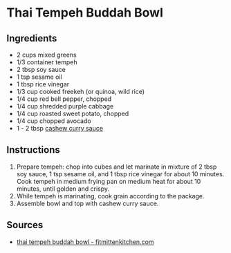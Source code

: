 # Thai Tempeh Buddah Bowl

## Ingredients
* 2	cups mixed greens
* 1/3	container tempeh
* 2 tbsp soy sauce
* 1 tsp sesame oil
* 1 tbsp rice vinegar
* 1/3	cup cooked freekeh (or quinoa, wild rice)
* 1/4	cup red bell pepper, chopped
* 1/4	cup shredded purple cabbage
* 1/4	cup roasted sweet potato, chopped
* 1/4	cup chopped avocado
* 1 - 2 tbsp [cashew curry sauce](../sauces_and_dressing/cashew_curry_sauce.md)

## Instructions
1. Prepare tempeh: chop into cubes and let marinate in mixture of 2 tbsp soy sauce, 1 tsp sesame oil, and 1 tbsp rice vinegar for about 10 minutes. Cook tempeh in medium frying pan on medium heat for about 10 minutes, until golden and crispy.
2. While tempeh is marinating, cook grain according to the package.
3. Assemble bowl and top with cashew curry sauce.

## Sources
* [thai tempeh buddah bowl - fitmittenkitchen.com](https://www.fitmittenkitchen.com/thai-tempeh-buddha-bowl/)
